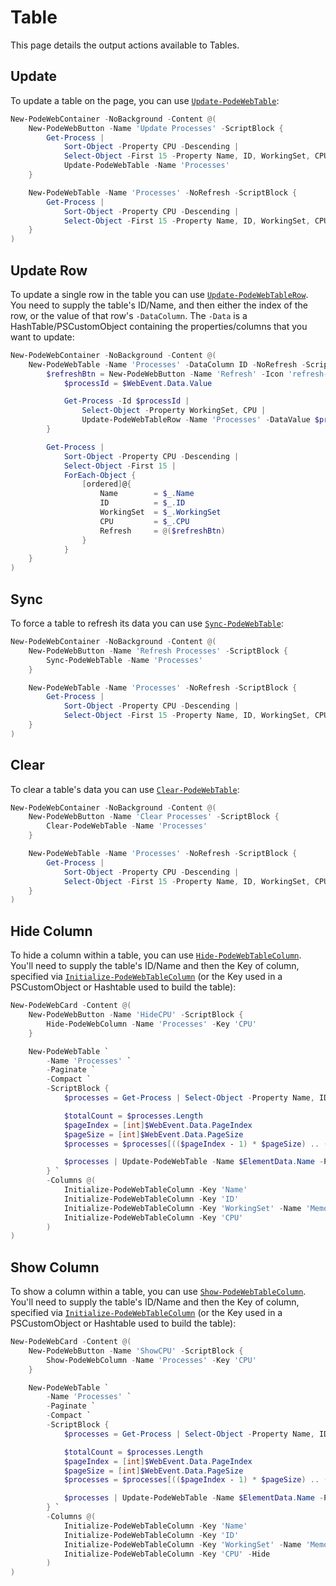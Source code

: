 # Table

This page details the output actions available to Tables.

## Update

To update a table on the page, you can use [`Update-PodeWebTable`](../../../Functions/Outputs/Update-PodeWebTable):

```powershell
New-PodeWebContainer -NoBackground -Content @(
    New-PodeWebButton -Name 'Update Processes' -ScriptBlock {
        Get-Process |
            Sort-Object -Property CPU -Descending |
            Select-Object -First 15 -Property Name, ID, WorkingSet, CPU |
            Update-PodeWebTable -Name 'Processes'
    }

    New-PodeWebTable -Name 'Processes' -NoRefresh -ScriptBlock {
        Get-Process |
            Sort-Object -Property CPU -Descending |
            Select-Object -First 15 -Property Name, ID, WorkingSet, CPU
    }
)
```

## Update Row

To update a single row in the table you can use [`Update-PodeWebTableRow`](../../../Functions/Outputs/Update-PodeWebTableRow). You need to supply the table's ID/Name, and then either the index of the row, or the value of that row's `-DataColumn`. The `-Data` is a HashTable/PSCustomObject containing the properties/columns that you want to update:

```powershell
New-PodeWebContainer -NoBackground -Content @(
    New-PodeWebTable -Name 'Processes' -DataColumn ID -NoRefresh -ScriptBlock {
        $refreshBtn = New-PodeWebButton -Name 'Refresh' -Icon 'refresh-cw' -IconOnly -ScriptBlock {
            $processId = $WebEvent.Data.Value

            Get-Process -Id $processId |
                Select-Object -Property WorkingSet, CPU |
                Update-PodeWebTableRow -Name 'Processes' -DataValue $processId
        }

        Get-Process |
            Sort-Object -Property CPU -Descending |
            Select-Object -First 15 |
            ForEach-Object {
                [ordered]@{
                    Name        = $_.Name
                    ID          = $_.ID
                    WorkingSet  = $_.WorkingSet
                    CPU         = $_.CPU
                    Refresh     = @($refreshBtn)
                }
            }
    }
)
```

## Sync

To force a table to refresh its data you can use [`Sync-PodeWebTable`](../../../Functions/Outputs/Sync-PodeWebTable):

```powershell
New-PodeWebContainer -NoBackground -Content @(
    New-PodeWebButton -Name 'Refresh Processes' -ScriptBlock {
        Sync-PodeWebTable -Name 'Processes'
    }

    New-PodeWebTable -Name 'Processes' -NoRefresh -ScriptBlock {
        Get-Process |
            Sort-Object -Property CPU -Descending |
            Select-Object -First 15 -Property Name, ID, WorkingSet, CPU
    }
)
```

## Clear

To clear a table's data you can use [`Clear-PodeWebTable`](../../../Functions/Outputs/Clear-PodeWebTable):

```powershell
New-PodeWebContainer -NoBackground -Content @(
    New-PodeWebButton -Name 'Clear Processes' -ScriptBlock {
        Clear-PodeWebTable -Name 'Processes'
    }

    New-PodeWebTable -Name 'Processes' -NoRefresh -ScriptBlock {
        Get-Process |
            Sort-Object -Property CPU -Descending |
            Select-Object -First 15 -Property Name, ID, WorkingSet, CPU
    }
)
```

## Hide Column

To hide a column within a table, you can use [`Hide-PodeWebTableColumn`](../../../Functions/Outputs/Hide-PodeWebTableColumn). You'll need to supply the table's ID/Name and then the Key of column, specified via [`Initialize-PodeWebTableColumn`](../../../Functions/Elements/Initialize-PodeWebTableColumn) (or the Key used in a PSCustomObject or Hashtable used to build the table):

```powershell
New-PodeWebCard -Content @(
    New-PodeWebButton -Name 'HideCPU' -ScriptBlock {
        Hide-PodeWebColumn -Name 'Processes' -Key 'CPU'
    }

    New-PodeWebTable `
        -Name 'Processes' `
        -Paginate `
        -Compact `
        -ScriptBlock {
            $processes = Get-Process | Select-Object -Property Name, ID, WorkingSet, CPU

            $totalCount = $processes.Length
            $pageIndex = [int]$WebEvent.Data.PageIndex
            $pageSize = [int]$WebEvent.Data.PageSize
            $processes = $processes[(($pageIndex - 1) * $pageSize) .. (($pageIndex * $pageSize) - 1)]

            $processes | Update-PodeWebTable -Name $ElementData.Name -PageIndex $pageIndex -TotalItemCount $totalCount
        } `
        -Columns @(
            Initialize-PodeWebTableColumn -Key 'Name'
            Initialize-PodeWebTableColumn -Key 'ID'
            Initialize-PodeWebTableColumn -Key 'WorkingSet' -Name 'Memory' -Alignment Center -Width 10
            Initialize-PodeWebTableColumn -Key 'CPU'
        )
)
```

## Show Column

To show a column within a table, you can use [`Show-PodeWebTableColumn`](../../../Functions/Outputs/Show-PodeWebTableColumn). You'll need to supply the table's ID/Name and then the Key of column, specified via [`Initialize-PodeWebTableColumn`](../../../Functions/Elements/Initialize-PodeWebTableColumn) (or the Key used in a PSCustomObject or Hashtable used to build the table):

```powershell
New-PodeWebCard -Content @(
    New-PodeWebButton -Name 'ShowCPU' -ScriptBlock {
        Show-PodeWebColumn -Name 'Processes' -Key 'CPU'
    }

    New-PodeWebTable `
        -Name 'Processes' `
        -Paginate `
        -Compact `
        -ScriptBlock {
            $processes = Get-Process | Select-Object -Property Name, ID, WorkingSet, CPU

            $totalCount = $processes.Length
            $pageIndex = [int]$WebEvent.Data.PageIndex
            $pageSize = [int]$WebEvent.Data.PageSize
            $processes = $processes[(($pageIndex - 1) * $pageSize) .. (($pageIndex * $pageSize) - 1)]

            $processes | Update-PodeWebTable -Name $ElementData.Name -PageIndex $pageIndex -TotalItemCount $totalCount
        } `
        -Columns @(
            Initialize-PodeWebTableColumn -Key 'Name'
            Initialize-PodeWebTableColumn -Key 'ID'
            Initialize-PodeWebTableColumn -Key 'WorkingSet' -Name 'Memory' -Alignment Center -Width 10
            Initialize-PodeWebTableColumn -Key 'CPU' -Hide
        )
)
```
